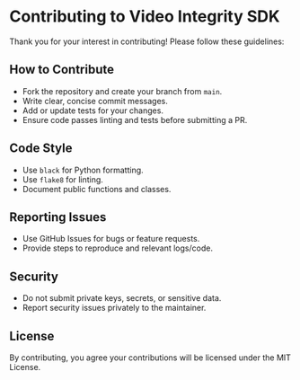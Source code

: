 # Contributing to Video Integrity SDK

Thank you for your interest in contributing! Please follow these guidelines:

## How to Contribute
- Fork the repository and create your branch from `main`.
- Write clear, concise commit messages.
- Add or update tests for your changes.
- Ensure code passes linting and tests before submitting a PR.

## Code Style
- Use `black` for Python formatting.
- Use `flake8` for linting.
- Document public functions and classes.

## Reporting Issues
- Use GitHub Issues for bugs or feature requests.
- Provide steps to reproduce and relevant logs/code.

## Security
- Do not submit private keys, secrets, or sensitive data.
- Report security issues privately to the maintainer.

## License
By contributing, you agree your contributions will be licensed under the MIT License.
